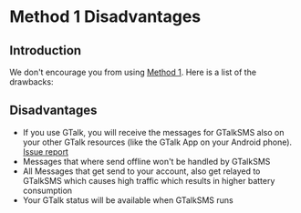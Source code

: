 # Method 1 Disadvantages #

## Introduction ##

We don't encourage you from using [Method 1](HowToSetUp#The_Methods.md). Here is a list of the drawbacks:

## Disadvantages ##

  * If you use GTalk, you will receive the messages for GTalkSMS also on your other GTalk resources (like the GTalk App on your Android phone). [Issue report](http://code.google.com/p/gtalksms/issues/detail?id=43)
  * Messages that where send offline won't be handled by GTalkSMS
  * All Messages that get send to your account, also get relayed to GTalkSMS which causes high traffic which results in higher battery consumption
  * Your GTalk status will be available when GTalkSMS runs
